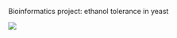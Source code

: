 Bioinformatics project: ethanol tolerance in yeast

<img src="https://github.com/Finterly/IBP_Yeast/Yeast_Poster.png">
